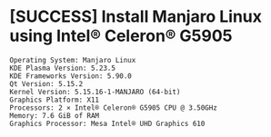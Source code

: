 # [SUCCESS] Install Manjaro Linux using Intel® Celeron® G5905
```
Operating System: Manjaro Linux
KDE Plasma Version: 5.23.5
KDE Frameworks Version: 5.90.0
Qt Version: 5.15.2
Kernel Version: 5.15.16-1-MANJARO (64-bit)
Graphics Platform: X11
Processors: 2 × Intel® Celeron® G5905 CPU @ 3.50GHz
Memory: 7.6 GiB of RAM
Graphics Processor: Mesa Intel® UHD Graphics 610
```